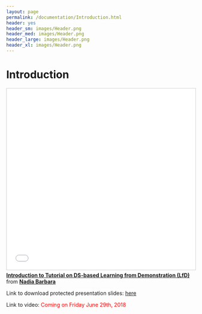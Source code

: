 ```yaml
---
layout: page
permalink: /documentation/Introduction.html
header: yes
header_sm: images/Header.png
header_med: images/Header.png
header_large: images/Header.png
header_xl: images/Header.png
--- 
```

<h1>Introduction</h1>

<iframe src="//www.slideshare.net/slideshow/embed_code/key/v20ww6iozfnC4" width="595" height="485" frameborder="0" marginwidth="0" marginheight="0" scrolling="no" style="border:1px solid #CCC; border-width:1px; margin-bottom:5px; max-width: 100%;" allowfullscreen> </iframe> <div style="margin-bottom:5px"> <strong> <a href="//www.slideshare.net/nadiabarbara9/introduction-to-tutorial-on-dynamical-systembased-learning-from-demonstration-lfd" title="Introduction to Tutorial on Dynamical System-based Learning from Demonstration (LfD)" target="_blank">Introduction to Tutorial on DS-based Learning from Demonstration (LfD)</a> </strong> from <strong><a href="//www.slideshare.net/nadiabarbara9" target="_blank">Nadia Barbara</a></strong> </div>

<p> Link to download protected presentation slides:  <a href="http://www.lasa.epfl.ch">here</a> </p>

<p> Link to video: <font color="red"> Coming on Friday June 29th, 2018 </font> </p>
